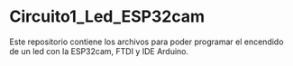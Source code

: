 # Circuito1_Led_ESP32cam
Este repositorio contiene los archivos para poder programar el encendido de un led con la ESP32cam, FTDI y IDE Arduino.
